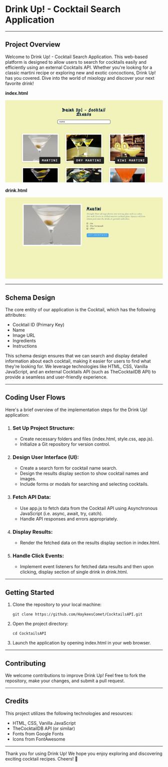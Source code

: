 # **Drink Up! - Cocktail Search Application**

---

## **Project Overview**

Welcome to Drink Up! - Cocktail Search Application. This web-based platform is designed to allow users to search for cocktails easily and efficiently using an external Cocktails API. Whether you're looking for a classic martini recipe or exploring new and exotic concoctions, Drink Up! has you covered. Dive into the world of mixology and discover your next favorite drink!

**index.html**

![1714502327129](image/README/1714502327129.png)



**drink.html**

![1714502346919](image/README/1714502346919.png)

---

## **Schema Design**

The core entity of our application is the Cocktail, which has the following attributes:

- Cocktail ID (Primary Key)
- Name
- Image URL
- Ingredients
- Instructions

This schema design ensures that we can search and display detailed information about each cocktail, making it easier for users to find what they're looking for. We leverage technologies like HTML, CSS, Vanilla JavaScript, and an external Cocktails API (such as TheCocktailDB API) to provide a seamless and user-friendly experience.

---

## **Coding User Flows**

Here's a brief overview of the implementation steps for the Drink Up! application:

1. ### **Set Up Project Structure**:

   - Create necessary folders and files (index.html, style.css, app.js).
   - Initialize a Git repository for version control.
2. ### **Design User Interface (UI)**:

   - Create a search form for cocktail name search.
   - Design the results display section to show cocktail names and images.
   - Include forms or modals for searching and selecting cocktails.
3. ### **Fetch API Data**:

   - Use app.js to fetch data from the Cocktail API using Asynchronous JavaScript (i.e. async, await, try, catch).
   - Handle API responses and errors appropriately.
4. ### **Display Results**:

   - Render the fetched data on the results display section in index.html.
5. ### **Handle Click Events**:

   - Implement event listeners for fetched data results and then upon clicking, display section of single drink in drink.html.

---

## **Getting Started**

1. Clone the repository to your local machine:

   ```
   git clone https://github.com/HaykeesComet/CocktailsAPI.git
   ```
2. Open the project directory:

   ```
   cd CocktailsAPI
   ```
3. Launch the application by opening index.html in your web browser.

---

## **Contributing**

We welcome contributions to improve Drink Up! Feel free to fork the repository, make your changes, and submit a pull request.

---

## **Credits**

This project utilizes the following technologies and resources:

- HTML, CSS, Vanilla JavaScript
- TheCocktailDB API (or similar)
- Fonts from Google Fonts
- Icons from FontAwesome

---

Thank you for using Drink Up! We hope you enjoy exploring and discovering exciting cocktail recipes. Cheers! 🍹
